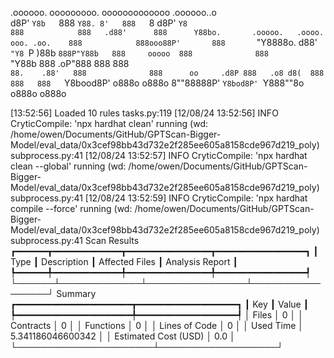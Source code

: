 

  .oooooo.    ooooooooo.   ooooooooooooo  .oooooo..o                                 
 d8P'  `Y8b   `888   `Y88. 8'   888   `8 d8P'    `Y8                                 
888            888   .d88'      888      Y88bo.       .ooooo.   .oooo.   ooo. .oo.   
888            888ooo88P'       888       `"Y8888o.  d88' `"Y8 `P  )88b  `888P"Y88b  
888     ooooo  888              888           `"Y88b 888        .oP"888   888   888  
`88.    .88'   888              888      oo     .d8P 888   .o8 d8(  888   888   888  
 `Y8bood8P'   o888o            o888o     8""88888P'  `Y8bod8P' `Y888""8o o888o o888o                                                        


                                                                   

[13:52:56] Loaded 10 rules                                                                                                                                                                                                                                             tasks.py:119
[12/08/24 13:52:56] INFO     CryticCompile: 'npx hardhat clean' running (wd: /home/owen/Documents/GitHub/GPTScan-Bigger-Model/eval_data/0x3cef98bb43d732e2f285ee605a8158cde967d219_poly)                                                                           subprocess.py:41
[12/08/24 13:52:57] INFO     CryticCompile: 'npx hardhat clean --global' running (wd: /home/owen/Documents/GitHub/GPTScan-Bigger-Model/eval_data/0x3cef98bb43d732e2f285ee605a8158cde967d219_poly)                                                                  subprocess.py:41
[12/08/24 13:52:59] INFO     CryticCompile: 'npx hardhat compile --force' running (wd: /home/owen/Documents/GitHub/GPTScan-Bigger-Model/eval_data/0x3cef98bb43d732e2f285ee605a8158cde967d219_poly)                                                                 subprocess.py:41
                      Scan Results                       
┏━━━━━━┳━━━━━━━━━━━━━┳━━━━━━━━━━━━━━━━┳━━━━━━━━━━━━━━━━━┓
┃ Type ┃ Description ┃ Affected Files ┃ Analysis Report ┃
┡━━━━━━╇━━━━━━━━━━━━━╇━━━━━━━━━━━━━━━━╇━━━━━━━━━━━━━━━━━┩
└──────┴─────────────┴────────────────┴─────────────────┘
                  Summary                   
┏━━━━━━━━━━━━━━━━━━━━━━┳━━━━━━━━━━━━━━━━━━━┓
┃ Key                  ┃ Value             ┃
┡━━━━━━━━━━━━━━━━━━━━━━╇━━━━━━━━━━━━━━━━━━━┩
│ Files                │ 0                 │
│ Contracts            │ 0                 │
│ Functions            │ 0                 │
│ Lines of Code        │ 0                 │
│ Used Time            │ 5.341186046600342 │
│ Estimated Cost (USD) │ 0.0               │
└──────────────────────┴───────────────────┘
